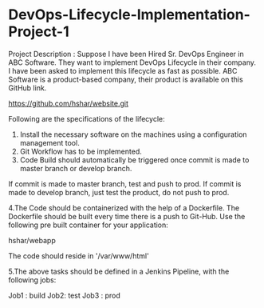# DevOps-Lifecycle-Implementation-Project-1

Project Description :
Suppose I have been Hired Sr. DevOps Engineer in ABC Software. They want to implement DevOps Lifecycle in their company. I have been asked to implement this lifecycle as fast as possible. ABC Software is a product-based company, their product is available on this GitHub link.
 
https://github.com/hshar/website.git

Following are the specifications of the lifecycle:
 
1. Install the necessary software on the machines using a configuration management tool. 
2. Git Workflow has to be implemented.
3. Code Build should automatically be triggered once commit is made to master branch or develop branch.

If commit is made to master branch, test and push to prod. 
If commit is made to develop branch, just test the product, do not push to prod.

4.The Code should be containerized with the help of a Dockerfile. The Dockerfile should be built every time there is a push to Git-Hub. Use the following pre built container for your application:

hshar/webapp

The code should reside in '/var/www/html'
 
5.The above tasks should be defined in a Jenkins Pipeline, with the following jobs:
 
Job1 : build 
Job2: test 
Job3 : prod
